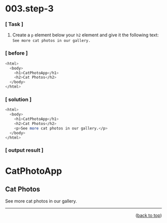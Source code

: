 <a name="topage"></a>

# 003.step-3

### [ Task ]
  1. Create a `p` element below your `h2` element and give it the following text: `See more cat photos in our gallery.`

### [ before ]

```sh
<html>
  <body>
    <h1>CatPhotoApp</h1>
    <h2>Cat Photos</h2>
  </body>
</html>
```

### [ solution ]

```sh
<html>
  <body>
    <h1>CatPhotoApp</h1>
    <h2>Cat Photos</h2>
    <p>See more cat photos in our gallery.</p>
  </body>
</html>
```

### [ output result ]

<html>
  <body>
    <h1>CatPhotoApp</h1>
    <h2>Cat Photos</h2>
    <p>See more cat photos in our gallery.</p>
  </body>
</html>

-----

<p align="right">(<a href="#topage">back to top</a>)</p>
<br/>
<br/>
